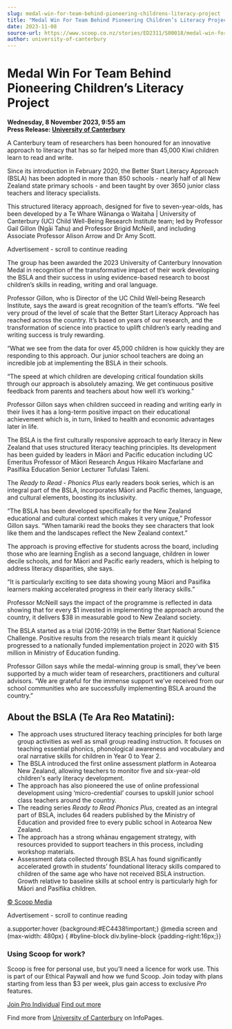 ```yaml
---
slug: medal-win-for-team-behind-pioneering-childrens-literacy-project
title: "Medal Win For Team Behind Pioneering Children’s Literacy Project"
date: 2023-11-08
source-url: https://www.scoop.co.nz/stories/ED2311/S00018/medal-win-for-team-behind-pioneering-childrens-literacy-project.htm
author: university-of-canterbury
---
```

Medal Win For Team Behind Pioneering Children’s Literacy Project
================================================================

**Wednesday, 8 November 2023, 9:55 am**  
**Press Release: [University of Canterbury](https://info.scoop.co.nz/University_of_Canterbury)**

A Canterbury team of researchers has been honoured for an innovative approach to literacy that has so far helped more than 45,000 Kiwi children learn to read and write.

Since its introduction in February 2020, the Better Start Literacy Approach (BSLA) has been adopted in more than 850 schools - nearly half of all New Zealand state primary schools - and been taught by over 3650 junior class teachers and literacy specialists.

This structured literacy approach, designed for five to seven-year-olds, has been developed by a Te Whare Wānanga o Waitaha | University of Canterbury (UC) Child Well-Being Research Institute team; led by Professor Gail Gillon (Ngāi Tahu) and Professor Brigid McNeill, and including Associate Professor Alison Arrow and Dr Amy Scott.

Advertisement - scroll to continue reading





The group has been awarded the 2023 University of Canterbury Innovation Medal in recognition of the transformative impact of their work developing the BSLA and their success in using evidence-based research to boost children’s skills in reading, writing and oral language.

Professor Gillon, who is Director of the UC Child Well-being Research Institute, says the award is great recognition of the team’s efforts. “We feel very proud of the level of scale that the Better Start Literacy Approach has reached across the country. It’s based on years of our research, and the transformation of science into practice to uplift children’s early reading and writing success is truly rewarding.

“What we see from the data for over 45,000 children is how quickly they are responding to this approach. Our junior school teachers are doing an incredible job at implementing the BSLA in their schools.

“The speed at which children are developing critical foundation skills through our approach is absolutely amazing. We get continuous positive feedback from parents and teachers about how well it’s working.”

Professor Gillon says when children succeed in reading and writing early in their lives it has a long-term positive impact on their educational achievement which is, in turn, linked to health and economic advantages later in life.

The BSLA is the first culturally responsive approach to early literacy in New Zealand that uses structured literacy teaching principles. Its development has been guided by leaders in Māori and Pacific education including UC Emeritus Professor of Māori Research Angus Hikairo Macfarlane and Pasifika Education Senior Lecturer Tufulasi Taleni.

The _Ready to Read - Phonics Plus_ early readers book series, which is an integral part of the BSLA, incorporates Māori and Pacific themes, language, and cultural elements, boosting its inclusivity.

“The BSLA has been developed specifically for the New Zealand educational and cultural context which makes it very unique,” Professor Gillon says. “When tamariki read the books they see characters that look like them and the landscapes reflect the New Zealand context.”

The approach is proving effective for students across the board, including those who are learning English as a second language, children in lower decile schools, and for Māori and Pacific early readers, which is helping to address literacy disparities, she says.

“It is particularly exciting to see data showing young Māori and Pasifika learners making accelerated progress in their early literacy skills.”

Professor McNeill says the impact of the programme is reflected in data showing that for every $1 invested in implementing the approach around the country, it delivers $38 in measurable good to New Zealand society.

The BSLA started as a trial (2016-2019) in the Better Start National Science Challenge. Positive results from the research trials meant it quickly progressed to a nationally funded implementation project in 2020 with $15 million in Ministry of Education funding.

Professor Gillon says while the medal-winning group is small, they’ve been supported by a much wider team of researchers, practitioners and cultural advisors. “We are grateful for the immense support we’ve received from our school communities who are successfully implementing BSLA around the country.”

About the BSLA (Te Ara Reo Matatini):
-------------------------------------

*   The approach uses structured literacy teaching principles for both large group activities as well as small group reading instruction. It focuses on teaching essential phonics, phonological awareness and vocabulary and oral narrative skills for children in Year 0 to Year 2.
*   The BSLA introduced the first online assessment platform in Aotearoa New Zealand, allowing teachers to monitor five and six-year-old children's early literacy development.
*   The approach has also pioneered the use of online professional development using ‘micro-credential’ courses to upskill junior school class teachers around the country.
*   The reading series _Ready to Read Phonics Plus_, created as an integral part of BSLA, includes 64 readers published by the Ministry of Education and provided free to every public school in Aotearoa New Zealand.
*   The approach has a strong whānau engagement strategy, with resources provided to support teachers in this process, including workshop materials.
*   Assessment data collected through BSLA has found significantly accelerated growth in students’ foundational literacy skills compared to children of the same age who have not received BSLA instruction. Growth relative to baseline skills at school entry is particularly high for Māori and Pasifika children.

[© Scoop Media](http://www.scoop.co.nz/about/terms.html)  

Advertisement - scroll to continue reading



a.supporter:hover {background:#EC4438!important;} @media screen and (max-width: 480px) { #byline-block div.byline-block {padding-right:16px;}}

### Using Scoop for work?

Scoop is free for personal use, but you’ll need a licence for work use. This is part of our Ethical Paywall and how we fund Scoop. Join today with plans starting from less than $3 per week, plus gain access to exclusive _Pro_ features.  
  
[Join Pro Individual](https://pro.scoop.co.nz/Individual/?from=ProIn24) [Find out more](https://pro.scoop.co.nz/using-scoop-for-work/?from=ProIn24)

Find more from [University of Canterbury](https://info.scoop.co.nz/University_of_Canterbury) on InfoPages.